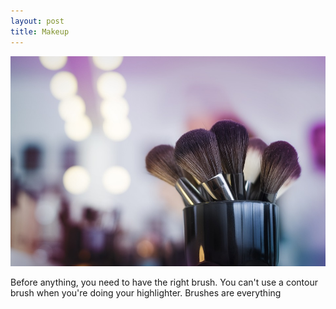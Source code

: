 ```yaml
---
layout: post
title: Makeup
---
```


![makeup brushes](/images/makeup12.jpg) 

Before anything, you need to have the right brush. You can't use a contour brush when you're doing your highlighter. Brushes are everything
